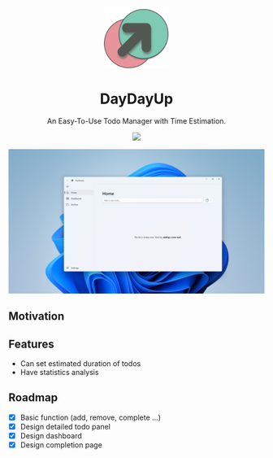 <p align="center">
  <img width="128" src="/assets/logo/300x300.png">
</p>

<h1 align="center">
  DayDayUp
</h1>

<p align="center">
  An Easy-To-Use Todo Manager with Time Estimation.
</p>

<p align="center">
  <a style="text-decoration:none" href="https://svgshare.com/i/ZhY.svg" target="_blank">
    <img src="https://svgshare.com/i/ZhY.svg"/>
  </a>
  <!-- <a style="text-decoration:none" href="https://github.com/veler/DevToys/releases" target="_blank">
    <img src="https://img.shields.io/github/release/veler/devtoys.svg?label=Latest%20version" alt="Latest version" />
  </a> -->
  <!-- <a style="text-decoration:none" href="https://community.chocolatey.org/packages/devtoys" target="_blank">
  <img src="https://img.shields.io/chocolatey/v/devtoys?include_prereleases" alt="Chocolatey Version (including pre-releases)"> -->
  </a>
  <!-- <a style="text-decoration:none" href="https://www.microsoft.com/store/apps/9PGCV4V3BK4W" target="_blank">
    <img src="https://img.shields.io/badge/Microsoft%20Store-Download-brightgreen" alt="Store link" />
  </a> -->
  <!-- <a style="text-decoration:none" href="https://devtoys.app" target="_blank">
    <img src="https://img.shields.io/badge/Website-devtoys.app-blue" alt="Website" />
  </a> -->
</p>

<!-- DayDayUp is a lightweigh and easy-to-use todo management application. It focus on this week's todos. -->

<p align="center">
  <img src="/assets/screenshots/1.png">
</p>

## Motivation


## Features

- Can set estimated duration of todos
- Have statistics analysis

## Roadmap

- [x] Basic function (add, remove, complete ...)
- [x] Design detailed todo panel
- [x] Design dashboard
- [x] Design completion page
